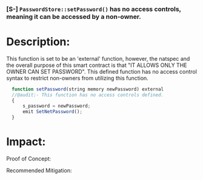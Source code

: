 ### [S-] `PasswordStore::setPassword()` has no access controls, meaning it can be accessed by a non-owner.

# Description:
  This function is set to be an 'external' function, however, the natspec and the overall purpose of this smart contract is that "IT ALLOWS ONLY THE OWNER CAN SET PASSWORD".
  This defined function has no access control syntax to restrict non-owners from utilizing this function.

  ```javascript
    function setPassword(string memory newPassword) external
    //@audit:- This function has no access controls defined.
    {
        s_password = newPassword;
        emit SetNetPassword();
    }
  ```
# Impact:
  

Proof of Concept:

Recommended Mitigation:
